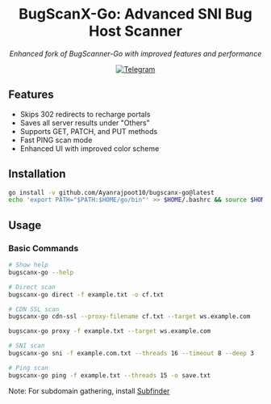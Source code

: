 <h1 align="center"> BugScanX-Go: Advanced SNI Bug Host Scanner</h1>

<p align="center">
   <i>Enhanced fork of BugScanner-Go with improved features and performance</i>
</p>

<div align="center">
   <a href="https://t.me/BugscanX">
      <img src="https://img.shields.io/badge/Telegram-Join%20Group-0088cc?style=for-the-badge&logo=telegram" alt="Telegram">
   </a>
</div>

## Features
- Skips 302 redirects to recharge portals
- Saves all server results under "Others"
- Supports GET, PATCH, and PUT methods
- Fast PING scan mode
- Enhanced UI with improved color scheme

## Installation
```bash
go install -v github.com/Ayanrajpoot10/bugscanx-go@latest
echo 'export PATH="$PATH:$HOME/go/bin"' >> $HOME/.bashrc && source $HOME/.bashrc
```
## Usage

### Basic Commands
```bash
# Show help
bugscanx-go --help

# Direct scan
bugscanx-go direct -f example.txt -o cf.txt

# CDN SSL scan
bugscanx-go cdn-ssl --proxy-filename cf.txt --target ws.example.com

bugscanx-go proxy -f example.txt --target ws.example.com

# SNI scan
bugscanx-go sni -f example.com.txt --threads 16 --timeout 8 --deep 3

# Ping scan
bugscanx-go ping -f example.txt --threads 15 -o save.txt
```

Note: For subdomain gathering, install [Subfinder](https://github.com/projectdiscovery/subfinder#installation)